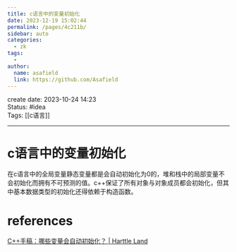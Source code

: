 ```yaml
---
title: c语言中的变量初始化
date: 2023-12-19 15:02:44
permalink: /pages/4c211b/
sidebar: auto
categories:
  - zk
tags:
  - 
author: 
  name: asafield
  link: https://github.com/Asafield
---
```


create date: 2023-10-24 14:23  
Status: #idea  
Tags: [[c语言]]

---

# c语言中的变量初始化
在c语言中的全局变量静态变量都是会自动初始化为0的，堆和栈中的局部变量不会初始化而拥有不可预测的值。c++保证了所有对象与对象成员都会初始化，但其中基本数据类型的初始化还得依赖于构造函数。
# references
[C++手稿：哪些变量会自动初始化？ | Harttle Land](https://harttle.land/2015/10/05/cpp-variable-init.html)